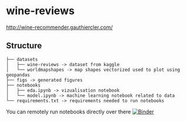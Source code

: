 # wine-reviews

http://wine-recommender.gauthiercler.com/


## Structure
```
├── datasets
│   ├── wine-reviews -> dataset from kaggle 
│   └── worldmapshapes -> map shapes vectorized used to plot using geopandas
├── figs -> generated figures
├── notebooks
│   ├── eda.ipynb -> vizualisation notebook
│   └── model.ipynb -> machine learning notebook related to data
└── requirements.txt -> requirements needed to run notebooks
```


You can remotely run notebooks directly over there [![Binder](https://mybinder.org/badge_logo.svg)](https://mybinder.org/v2/gh/gauthiercler/wine-reviews/master)
